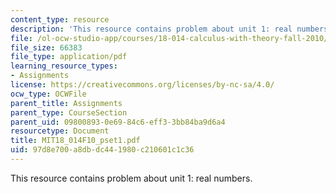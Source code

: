 ```yaml
---
content_type: resource
description: 'This resource contains problem about unit 1: real numbers.'
file: /ol-ocw-studio-app/courses/18-014-calculus-with-theory-fall-2010/97d8e700a8dbdc441980c210601c1c36_MIT18_014F10_pset1.pdf
file_size: 66383
file_type: application/pdf
learning_resource_types:
- Assignments
license: https://creativecommons.org/licenses/by-nc-sa/4.0/
ocw_type: OCWFile
parent_title: Assignments
parent_type: CourseSection
parent_uid: 09800893-0e69-84c6-eff3-3bb84ba9d6a4
resourcetype: Document
title: MIT18_014F10_pset1.pdf
uid: 97d8e700-a8db-dc44-1980-c210601c1c36
---
```

This resource contains problem about unit 1: real numbers.